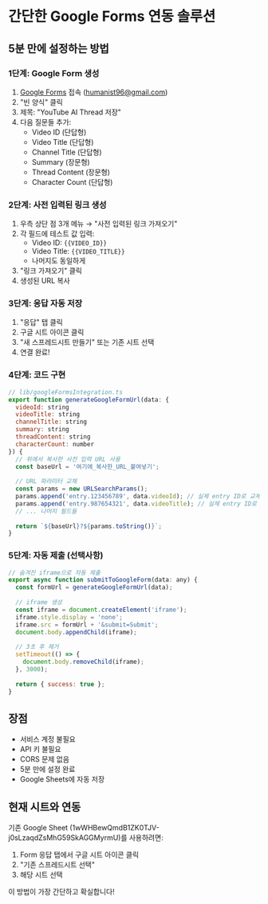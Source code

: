 # 간단한 Google Forms 연동 솔루션

## 5분 만에 설정하는 방법

### 1단계: Google Form 생성
1. [Google Forms](https://forms.google.com) 접속 (humanist96@gmail.com)
2. "빈 양식" 클릭
3. 제목: "YouTube AI Thread 저장"
4. 다음 질문들 추가:
   - Video ID (단답형)
   - Video Title (단답형) 
   - Channel Title (단답형)
   - Summary (장문형)
   - Thread Content (장문형)
   - Character Count (단답형)

### 2단계: 사전 입력된 링크 생성
1. 우측 상단 점 3개 메뉴 → "사전 입력된 링크 가져오기"
2. 각 필드에 테스트 값 입력:
   - Video ID: `{{VIDEO_ID}}`
   - Video Title: `{{VIDEO_TITLE}}`
   - 나머지도 동일하게
3. "링크 가져오기" 클릭
4. 생성된 URL 복사

### 3단계: 응답 자동 저장
1. "응답" 탭 클릭
2. 구글 시트 아이콘 클릭
3. "새 스프레드시트 만들기" 또는 기존 시트 선택
4. 연결 완료!

### 4단계: 코드 구현

```javascript
// lib/googleFormsIntegration.ts
export function generateGoogleFormUrl(data: {
  videoId: string
  videoTitle: string
  channelTitle: string
  summary: string
  threadContent: string
  characterCount: number
}) {
  // 위에서 복사한 사전 입력 URL 사용
  const baseUrl = '여기에_복사한_URL_붙여넣기';
  
  // URL 파라미터 교체
  const params = new URLSearchParams();
  params.append('entry.123456789', data.videoId); // 실제 entry ID로 교체
  params.append('entry.987654321', data.videoTitle); // 실제 entry ID로 교체
  // ... 나머지 필드들
  
  return `${baseUrl}?${params.toString()}`;
}
```

### 5단계: 자동 제출 (선택사항)
```javascript
// 숨겨진 iframe으로 자동 제출
export async function submitToGoogleForm(data: any) {
  const formUrl = generateGoogleFormUrl(data);
  
  // iframe 생성
  const iframe = document.createElement('iframe');
  iframe.style.display = 'none';
  iframe.src = formUrl + '&submit=Submit';
  document.body.appendChild(iframe);
  
  // 3초 후 제거
  setTimeout(() => {
    document.body.removeChild(iframe);
  }, 3000);
  
  return { success: true };
}
```

## 장점
- 서비스 계정 불필요
- API 키 불필요
- CORS 문제 없음
- 5분 만에 설정 완료
- Google Sheets에 자동 저장

## 현재 시트와 연동
기존 Google Sheet (1wWHBewQmdB1ZK0TJV-j0sLzaqdZsMhG59SkAGGMyrmU)를 사용하려면:
1. Form 응답 탭에서 구글 시트 아이콘 클릭
2. "기존 스프레드시트 선택"
3. 해당 시트 선택

이 방법이 가장 간단하고 확실합니다!